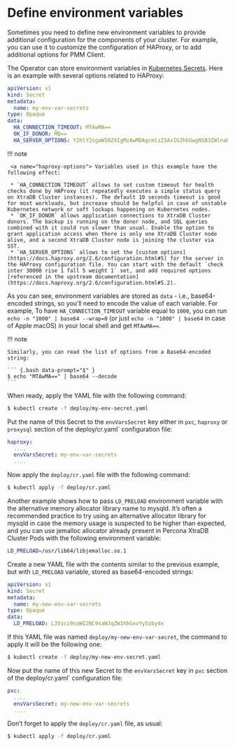 # Define environment variables

Sometimes you need to define new environment variables to provide additional
configuration for the components of your cluster. For example, you can use it to
customize the configuration of HAProxy, or to add additional options for PMM
Client.

The Operator can store environment variables in [Kubernetes Secrets](https://kubernetes.io/docs/concepts/configuration/secret/). Here is an example with several options related to HAProxy:

```yaml
apiVersion: v1
kind: Secret
metadata:
  name: my-env-var-secrets
type: Opaque
data:
  HA_CONNECTION_TIMEOUT: MTAwMA==
  OK_IF_DONOR: MQ==
  HA_SERVER_OPTIONS: Y2hlY2sgaW50ZXIgMzAwMDAgcmlzZSAxIGZhbGwgNSB3ZWlnaHQgMQ==
```

!!! note

     <a name="haproxy-options"> Variables used in this example have the following effect:
     
     * `HA_CONNECTION_TIMEOUT` allows to set custom timeout for health checks done by HAProxy (it repeatedly executes a simple status query on XtraDB Cluster instances). The default 10 seconds timeout is good for most workloads, but increase should be helpful in case of unstable Kubernetes network or soft lockups happening on Kubernetes nodes.
     * `OK_IF_DONOR` allows application connections to XtraDB Cluster donors. The backup is running on the donor node, and SQL queries combined with it could run slower than usual. Enable the option to grant application access when there is only one XtraDB Cluster node alive, and a second XtraDB Cluster node is joining the cluster via SST.
     * `HA_SERVER_OPTIONS` allows to set the [custom options](https://docs.haproxy.org/2.6/configuration.html#5) for the server in the HAProxy configuration file. You can start with the default `check inter 30000 rise 1 fall 5 weight 1` set, and add required options [referenced in the upstream documentation](https://docs.haproxy.org/2.6/configuration.html#5.2).

As you can see, environment variables are stored as `data` - i.e.,
base64-encoded strings, so you’ll need to encode the value of each variable.
For example, To have `HA_CONNECTION_TIMEOUT` variable equal to `1000`, you
can run `echo -n "1000" | base64 --wrap=0` (or just `echo -n "1000" | base64`
in case of Apple macOS) in your local shell and get `MTAwMA==`.

!!! note

    Similarly, you can read the list of options from a Base64-encoded string:

    ``` {.bash data-prompt="$" }
    $ echo "MTAwMA==" | base64 --decode
    ```

When ready, apply the YAML file with the following command:

``` {.bash data-prompt="$" }
$ kubectl create -f deploy/my-env-secret.yaml
```

Put the name of this Secret to the `envVarsSecret` key either in `pxc`,
`haproxy` or `proxysql` section of the deploy/cr.yaml\` configuration file:

```yaml
haproxy:
  ....
  envVarsSecret: my-env-var-secrets
  ....
```

Now apply the `deploy/cr.yaml` file with the following command:

``` {.bash data-prompt="$" }
$ kubectl apply -f deploy/cr.yaml
```

Another example shows how to pass `LD_PRELOAD` environment variable with the
alternative memory allocator library name to mysqld. It’s often a recommended
practice to try using an alternative allocator library for mysqld in case the
memory usage is suspected to be higher than expected, and you can use jemalloc
allocator already present in Percona XtraDB Cluster Pods with the following
environment variable:

```bash
LD_PRELOAD=/usr/lib64/libjemalloc.so.1
```

Create a new YAML file with the contents similar to the previous example, but
with `LD_PRELOAD` variable, stored as base64-encoded strings:

```yaml
apiVersion: v1
kind: Secret
metadata:
  name: my-new-env-var-secrets
type: Opaque
data:
  LD_PRELOAD: L3Vzci9saWI2NC9saWJqZW1hbGxvYy5zby4x
```

If this YAML file was named `deploy/my-new-env-var-secret`, the command
to apply it will be the following one:

``` {.bash data-prompt="$" }
$ kubectl create -f deploy/my-new-env-secret.yaml
```

Now put the name of this new Secret to the `envVarsSecret` key in `pxc`
section of the deploy/cr.yaml\` configuration file:

```yaml
pxc:
  ....
  envVarsSecret: my-new-env-var-secrets
  ....
```

Don’t forget to apply the `deploy/cr.yaml` file, as usual:

``` {.bash data-prompt="$" }
$ kubectl apply -f deploy/cr.yaml
```

